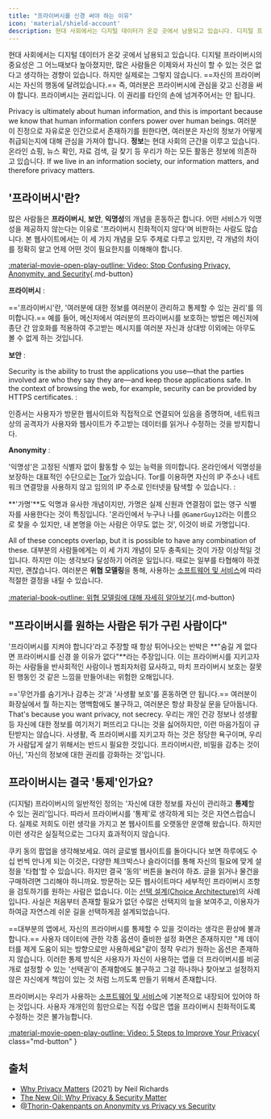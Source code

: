 ```yaml
---
title: "프라이버시를 신경 써야 하는 이유"
icon: 'material/shield-account'
description: 현대 사회에서는 디지털 데이터가 온갖 곳에서 남용되고 있습니다. 디지털 프라이버시의 중요성은 그 어느때보다 높아졌지만, 많은 사람들은 이제와서 자신이 할 수 있는 것은 없다고 생각하는 경향이 있습니다. 하지만 실제로는 그렇지 않습니다.
---
```


현대 사회에서는 디지털 데이터가 온갖 곳에서 남용되고 있습니다. 디지털 프라이버시의 중요성은 그 어느때보다 높아졌지만, 많은 사람들은 이제와서 자신이 할 수 있는 것은 없다고 생각하는 경향이 있습니다. 하지만 실제로는 그렇지 않습니다. ==자신의 프라이버시는 자신의 행동에 달려있습니다.== 즉, 여러분은 프라이버시에 관심을 갖고 신경을 써야 합니다. 프라이버시는 권리입니다. 이 권리를 타인의 손에 넘겨주어서는 안 됩니다.

Privacy is ultimately about human information, and this is important because we know that human information confers power over human beings. 여러분이 진정으로 자유로운 인간으로서 존재하기를 원한다면, 여러분은 자신의 정보가 어떻게 취급되는지에 대해 관심을 가져야 합니다. **정보**는 현대 사회의 근간을 이루고 있습니다. 온라인 쇼핑, 뉴스 확인, 자료 검색, 길 찾기 등 우리가 하는 모든 활동은 정보에 의존하고 있습니다. If we live in an information society, our information matters, and therefore privacy matters.

## '프라이버시'란?

많은 사람들은 **프라이버시**, **보안**, **익명성**의 개념을 혼동하곤 합니다. 어떤 서비스가 익명성을 제공하지 않는다는 이유로 '프라이버시 친화적이지 않다'며 비판하는 사람도 많습니다. 본 웹사이트에서는 이 세 가지 개념을 모두 주제로 다루고 있지만, 각 개념의 차이를 정확히 알고 언제 어떤 것이 필요한지를 이해해야 합니다.

[:material-movie-open-play-outline: Video: Stop Confusing Privacy, Anonymity, and Security](https://www.privacyguides.org/videos/2025/03/14/stop-confusing-privacy-anonymity-and-security/ ""){.md-button}

<!-- markdownlint-disable-next-line -->
**프라이버시**
:

=='프라이버시'란, '여러분에 대한 정보를 여러분이 관리하고 통제할 수 있는 권리'를 의미합니다.== 예를 들어, 메신저에서 여러분의 프라이버시를 보호하는 방법은 메신저에 종단 간 암호화를 적용하여 주고받는 메시지를 여러분 자신과 상대방 이외에는 아무도 볼 수 없게 하는 것입니다.

<!-- markdownlint-disable-next-line -->
**보안**
:

Security is the ability to trust the applications you use—that the parties involved are who they say they are—and keep those applications safe. In the context of browsing the web, for example, security can be provided by HTTPS certificates.
:

인증서는 사용자가 방문한 웹사이트와 직접적으로 연결되어 있음을 증명하며, 네트워크상의 공격자가 사용자와 웹사이트가 주고받는 데이터를 읽거나 수정하는 것을 방지합니다.

<!-- markdownlint-disable-next-line -->
**Anonymity**
:

'익명성'은 고정된 식별자 없이 활동할 수 있는 능력을 의미합니다. 온라인에서 익명성을 보장하는 대표적인 수단으로는 [Tor](../tor.md)가 있습니다. Tor를 이용하면 자신의 IP 주소나 네트워크 연결망을 사용하지 않고 임의의 IP 주소로 인터넷을 탐색할 수 있습니다.
:

**'가명'**도 익명과 유사한 개념이지만, 가명은 실제 신원과 연결점이 없는 영구 식별자를 사용한다는 것이 특징입니다. '온라인에서 누구나 나를 `@GamerGuy12`라는 이름으로 찾을 수 있지만, 내 본명을 아는 사람은 아무도 없는 것', 이것이 바로 가명입니다.

All of these concepts overlap, but it is possible to have any combination of these. 대부분의 사람들에게는 이 세 가지 개념이 모두 충족되는 것이 가장 이상적일 것입니다. 하지만 이는 생각보다 달성하기 어려운 일입니다. 때로는 일부를 타협해야 하겠지만, 괜찮습니다. 여러분은 **위협 모델링**을 통해, 사용하는 [소프트웨어 및 서비스](../tools.md)에 따라 적절한 결정을 내릴 수 있습니다.

[:material-book-outline: 위협 모델링에 대해 자세히 알아보기](threat-modeling.md ""){.md-button}

## "프라이버시를 원하는 사람은 뒤가 구린 사람이다"

'프라이버시를 지켜야 합니다'라고 주장할 때 항상 튀어나오는 반박은 **"숨길 게 없다면 프라이버시를 신경 쓸 이유가 없다"**라는 주장입니다. 이는 프라이버시를 지키고자 하는 사람들을 반사회적인 사람이나 범죄자처럼 묘사하고, 마치 프라이버시 보호는 잘못된 행동인 것 같은 느낌을 만들어내는 위험한 오해입니다.

=='무언가를 숨기거나 감추는 것'과 '사생활 보호'를 혼동하면 안 됩니다.== 여러분이 화장실에서 뭘 하는지는 명백함에도 불구하고, 여러분은 항상 화장실 문을 닫아둡니다. That's because you want privacy, not secrecy. 우리는 개인 건강 정보나 성생활 등 자신에 대한 정보를 여기저기 퍼뜨리고 다니는 것을 싫어하지만, 이런 마음가짐이 규탄받지는 않습니다. 사생활, 즉 프라이버시를 지키고자 하는 것은 정당한 욕구이며, 우리가 사람답게 살기 위해서는 반드시 필요한 것입니다. 프라이버시란, 비밀을 감추는 것이 아닌, '자신의 정보에 대한 권리를 강화하는 것'입니다.

## 프라이버시는 결국 '통제'인가요?

(디지털) 프라이버시의 일반적인 정의는 '자신에 대한 정보를 자신이 관리하고 **통제**할 수 있는 권리'입니다. 따라서 프라이버시를 '통제'로 생각하게 되는 것은 자연스럽습니다. 실제로 저희도 이런 생각을 가지고 본 웹사이트를 오랫동안 운영해 왔습니다. 하지만 이런 생각은 실질적으로는 그다지 효과적이지 않습니다.

쿠키 동의 팝업을 생각해보세요. 여러 글로벌 웹사이트를 돌아다니다 보면 하루에도 수십 번씩 만나게 되는 이것은, 다양한 체크박스나 슬라이더를 통해 자신의 필요에 맞게 설정을 '타협'할 수 있습니다. 하지만 결국 '동의' 버튼을 눌러야 하죠. 글을 읽거나 물건을 구매하려면 그리해야 하니까요. 방문하는 모든 웹사이트마다 세부적인 프라이버시 조항을 검토하기를 원하는 사람은 없습니다. 이는 [선택 설계(Choice Architecture)](https://en.wikipedia.org/wiki/Choice_architecture)의 사례입니다. 사실은 처음부터 존재할 필요가 없던 수많은 선택지의 늪을 보여주고, 이용자가 하여금 자연스레 쉬운 길을 선택하게끔 설계되었습니다.

==대부분의 앱에서, 자신의 프라이버시를 통제할 수 있을 것이라는 생각은 환상에 불과합니다.== 사용자 데이터에 관한 각종 옵션이 즐비한 설정 화면은 존재하지만 "제 데이터를 제게 도움이 되는 방향으로만 사용하세요"같이 정작 우리가 원하는 옵션은 존재하지 않습니다. 이러한 통제 방식은 사용자가 자신이 사용하는 앱을 더 프라이버시를 비공개로 설정할 수 있는 '선택권'이 존재함에도 불구하고 그걸 하나하나 찾아보고 설정하지 않은 자신에게 책임이 있는 것 처럼 느끼도록 만들기 위해서 존재합니다.

프라이버시는 우리가 사용하는 [소프트웨어 및 서비스](../tools.md)에 기본적으로 내장되어 있어야 하는 것입니다. 사용자 개개인의 힘만으로는 직접 수많은 앱을 프라이버시 친화적이도록 수정하는 것은 불가능합니다.

[:material-movie-open-play-outline: Video: 5 Steps to Improve Your Privacy](https://www.privacyguides.org/videos/2025/02/14/5-easy-steps-to-protect-yourself-online/){ class="md-button" }

## 출처

- [Why Privacy Matters](https://amazon.com/dp/0190939044) (2021) by Neil Richards
- [The New Oil: Why Privacy & Security Matter](https://thenewoil.org/en/guides/prologue/why)
- [@Thorin-Oakenpants on Anonymity vs Privacy vs Security](https://code.privacyguides.dev/privacyguides/privacytools.io/issues/1760#issuecomment-10452)
